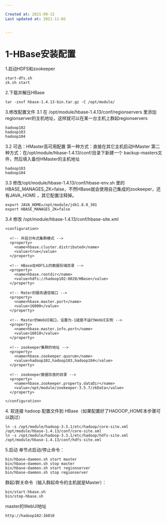 ```yaml
---

Created at: 2021-09-12
Last updated at: 2021-11-02


---
```


# 1-HBase安装配置


1.启动HDFS和zookeeper
```
start-dfs.sh
zk.sh start
```
2.下载并解压HBase
```
tar -zxvf hbase-1.4.13-bin.tar.gz -C /opt/module/
```
3.修改配置文件
3.1 在 /opt/module/hbase-1.4.13/conf/regionservers 里添加regionserver的主机地址，这样就可以在某一台主机上群起regionservers
```
hadoop102
hadoop103
hadoop104
```
3.2 可选：HMaster高可用配置
第一种方式：直接在其它主机启动HMaster
第二种方式：在/opt/module/hbase-1.4.13/conf/目录下新建一个 backup-masters文件，然后填入备份HMaster的主机地址
```
hadoop103
hadoop104
```
3.3 修改/opt/module/hbase-1.4.13/conf/hbase-env.sh 里的 HBASE\_MANAGES\_ZK=false，不然HBase就会使用自己集成的zookeeper，还有JAVA\_HOME ，其它配置注释掉。
```
export JAVA_HOME=/opt/module/jdk1.8.0_301
export HBASE_MANAGES_ZK=false
```
3.4 修改 /opt/module/hbase-1.4.13/conf/hbase-site.xml
```
<configuration> 

  <!-- 开启分布式集群模式 -->
  <property>
    <name>hbase.cluster.distributed</name>
    <value>true</value>
  </property>

  <!-- HBase在HDFS上的数据存储目录 -->
  <property>
    <name>hbase.rootdir</name>
    <value>hdfs://hadoop102:8020/HBase</value>
  </property>

  <!-- Mater的服务通信端口 -->
  <property>
    <name>hbase.master.port</name>
    <value>16000</value>
  </property>

  <!-- Master的WebUI端口，设置为-1就是不运行WebUI实例 -->
  <property>
    <name>hbase.master.info.port</name>
    <value>16010</value>
  </property>

  <!-- zookeeper集群的地址 -->
  <property>
    <name>hbase.zookeeper.quorum</name>
    <value>hadoop102,hadoop103,hadoop104</value>
  </property>

  <!-- zookeeper数据存放的目录 -->
  <property>
    <name>hbase.zookeeper.property.dataDir</name>
    <value>/opt/module/zookeeper-3.5.7/zkData</value>
  </property>

</configuration>
```

4\. 软连接 hadoop 配置文件到 HBase（如果配置好了HADOOP\_HOME本步骤可以跳过）
```
ln -s /opt/module/hadoop-3.3.1/etc/hadoop/core-site.xml /opt/module/hbase-1.4.13/conf/core-site.xml
ln -s /opt/module/hadoop-3.3.1/etc/hadoop/hdfs-site.xml /opt/module/hbase-1.4.13/conf/hdfs-site.xml
```

5.启动
单节点启动/停止命令：
```
bin/hbase-daemon.sh start master
bin/hbase-daemon.sh stop master
bin/hbase-daemon.sh start regionserver
bin/hbase-daemon.sh stop regionserver
```
群起/群关命令（输入群起命令的主机就是Master）：
```
bin/start-hbase.sh
bin/stop-hbase.sh
```
master的WebUI地址
```
http://hadoop102:16010
```

